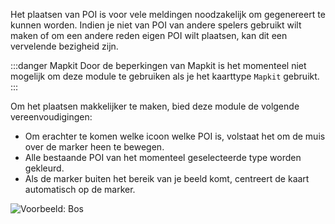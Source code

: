 Het plaatsen van POI is voor vele meldingen noodzakelijk om gegenereert te kunnen worden. Indien je niet van POI van andere spelers gebruikt wilt maken of om een andere reden eigen POI wilt plaatsen, kan dit een vervelende bezigheid zijn.

:::danger Mapkit
Door de beperkingen van Mapkit is het momenteel niet mogelijk om deze module te gebruiken als je het kaarttype `Mapkit` gebruikt.
:::

Om het plaatsen makkelijker te maken, bied deze module de volgende vereenvoudigingen:
* Om erachter te komen welke icoon welke POI is, volstaat het om de muis over de marker heen te bewegen.
* Alle bestaande POI van het momenteel geselecteerde type worden gekleurd.
* Als de marker buiten het bereik van je beeld komt, centreert de kaart automatisch op de marker. 

![Voorbeeld: Bos](/v4/docs/assets/enhancedPOI/img/enhancedPOI_nl_NL.png)
